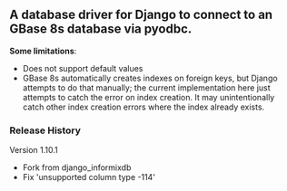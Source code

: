 ## A database driver for Django to connect to an GBase 8s database via pyodbc.  

**Some limitations**:

- Does not support default values  
- GBase 8s automatically creates indexes on foreign keys, but Django attempts to do that
  manually; the current implementation here just attempts to catch the error on index
  creation. It may unintentionally catch other index creation errors where the index
  already exists.

### Release History  

Version 1.10.1  

- Fork from django_informixdb  
- Fix 'unsupported column type -114'
